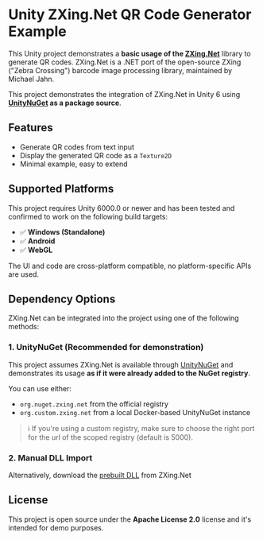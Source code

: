 # Unity ZXing.Net QR Code Generator Example

This Unity project demonstrates a **basic usage of the [ZXing.Net](https://github.com/micjahn/ZXing.Net)** library to generate QR codes. ZXing.Net is a .NET port of the open-source ZXing ("Zebra Crossing") barcode image processing library, maintained by Michael Jahn.

This project demonstrates the integration of ZXing.Net in Unity 6 using **[UnityNuGet](https://github.com/bdovaz/UnityNuGet) as a package source**.


## Features

- Generate QR codes from text input
- Display the generated QR code as a `Texture2D`
- Minimal example, easy to extend

## Supported Platforms

This project requires Unity 6000.0 or newer and has been tested and confirmed to work on the following build targets:

- ✅ **Windows (Standalone)**
- ✅ **Android**
- ✅ **WebGL**

The UI and code are cross-platform compatible, no platform-specific APIs are used.

## Dependency Options

ZXing.Net can be integrated into the project using one of the following methods:

### 1. **UnityNuGet (Recommended for demonstration)**

This project assumes ZXing.Net is available through [UnityNuGet](https://github.com/bdovaz/UnityNuGet) and demonstrates its usage **as if it were already added to the NuGet registry**.

You can use either:
- `org.nuget.zxing.net` from the official registry
- `org.custom.zxing.net` from a local Docker-based UnityNuGet instance

> ℹ️ If you're using a custom registry, make sure to choose the right port for the url of the scoped registry (default is 5000).

### 2. **Manual DLL Import**

Alternatively, download the [prebuilt DLL](https://github.com/micjahn/ZXing.Net/blob/master/Clients/UnityDemo/Assets/zxing.unity.dll) from ZXing.Net 

## License

This project is open source under the **Apache License 2.0** license and it's intended for demo purposes.
